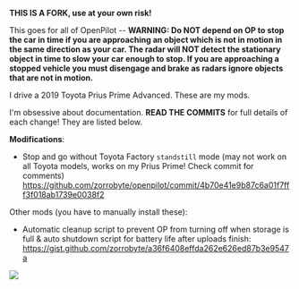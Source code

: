 **THIS IS A FORK, use at your own risk!**

This goes for all of OpenPilot -- **WARNING: Do NOT depend on OP to stop the car in time if you are approaching an object which is not in motion in the same direction as your car. The radar will NOT detect the stationary object in time to slow your car enough to stop. If you are approaching a stopped vehicle you must disengage and brake as radars ignore objects that are not in motion.**

I drive a 2019 Toyota Prius Prime Advanced. These are my mods.

I'm obsessive about documentation. **READ THE COMMITS** for full details of each change! They are listed below.

**Modifications**:
* Stop and go without Toyota Factory `standstill` mode (may not work on all Toyota models, works on my Prius Prime! Check commit for comments) https://github.com/zorrobyte/openpilot/commit/4b70e41e9b87c6a01f7fff3f018ab1739e0038f2

Other mods (you have to manually install these):
* Automatic cleanup script to prevent OP from turning off when storage is full & auto shutdown script for battery life after uploads finish:
https://gist.github.com/zorrobyte/a36f6408effda262e626ed87b3e9547a

[![](https://i.imgur.com/xY2gdHv.png)](#)
